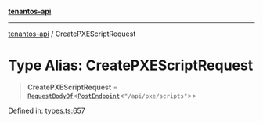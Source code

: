[**tenantos-api**](../README.md)

***

[tenantos-api](../globals.md) / CreatePXEScriptRequest

# Type Alias: CreatePXEScriptRequest

> **CreatePXEScriptRequest** = [`RequestBodyOf`](RequestBodyOf.md)\<[`PostEndpoint`](PostEndpoint.md)\<`"/api/pxe/scripts"`\>\>

Defined in: [types.ts:657](https://github.com/shadmanZero/tenantos-api/blob/5456fdea44f46a63455944d4982f5327cbeb3156/src/types.ts#L657)
